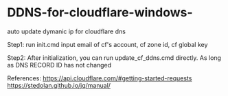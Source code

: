 # DDNS-for-cloudflare-windows-
 auto update dymanic ip for cloudflare dns

Step1:
run init.cmd
input email of cf's account, cf zone id, cf global key

Step2:
After initialization, you can run update_cf_ddns.cmd directly.
As long as DNS RECORD ID has not changed

References:
https://api.cloudflare.com/#getting-started-requests
https://stedolan.github.io/jq/manual/
